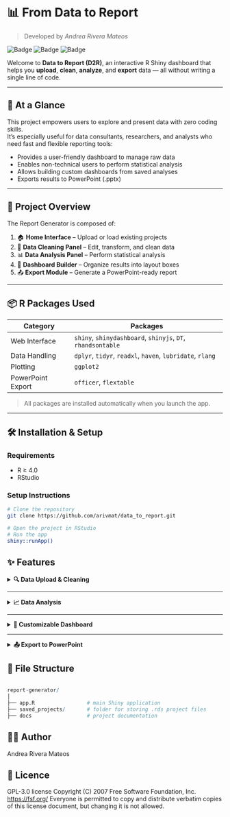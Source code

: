 

# 📊 From Data to Report

> Developed by *Andrea Rivera Mateos*

![Badge](https://img.shields.io/badge/R_code-%23276DC3?logo=R&labelColor=white&logoColor=%23276DC3)
![Badge](https://img.shields.io/badge/HTML-grey?logo=html5&logoColor=gray&labelColor=white)
![Badge](https://img.shields.io/badge/CSS-blue?logo=css3&logoColor=white&labelColor=white)

Welcome to **Data to Report (D2R)**, an interactive R Shiny dashboard that helps you **upload**, **clean**, **analyze**, and **export** data — all without writing a single line of code.

---

## 🚀 At a Glance

This project empowers users to explore and present data with zero coding skills.  
It’s especially useful for data consultants, researchers, and analysts who need fast and flexible reporting tools:

- Provides a user-friendly dashboard to manage raw data
- Enables non-technical users to perform statistical analysis
- Allows building custom dashboards from saved analyses
- Exports results to PowerPoint (.pptx)

---

## 🧠 Project Overview

The Report Generator is composed of:

1. 🏠 **Home Interface** – Upload or load existing projects
2. 🧽 **Data Cleaning Panel** – Edit, transform, and clean data
3. 📊 **Data Analysis Panel** – Perform statistical analysis
4. 🧱 **Dashboard Builder** – Organize results into layout boxes
5. 📤 **Export Module** – Generate a PowerPoint-ready report

---

## 📦 R Packages Used

| Category            | Packages                                                             |
|---------------------|----------------------------------------------------------------------|
| Web Interface        | `shiny`, `shinydashboard`, `shinyjs`, `DT`, `rhandsontable`         |
| Data Handling        | `dplyr`, `tidyr`, `readxl`, `haven`, `lubridate`, `rlang`           |
| Plotting             | `ggplot2`                                                            |
| PowerPoint Export    | `officer`, `flextable`                                               |

> All packages are installed automatically when you launch the app.

---

## 🛠️ Installation & Setup

### Requirements

- R ≥ 4.0
- RStudio

### Setup Instructions

```bash
# Clone the repository
git clone https://github.com/arivmat/data_to_report.git

# Open the project in RStudio
# Run the app
shiny::runApp()

```


## ✨ Features

<details>
<summary><strong> 🔍 Data Upload & Cleaning </strong></summary>

- Import `.csv`, `.xlsx`, `.xls`, or `.dta` files.
- Clean your dataset with tools to:
  - Rename variables
  - Drop rows with missing values
  - Fill NAs with *Mean* or *"Unknown"*
  - Parse dates, recode values, and more!
- Undo recent edits before committing changes.

</details>

---

<details>
<summary><strong> 📈 Data Analysis </strong></summary>

- **Univariate**: Frequency, Mean, Median, Std Dev, Histograms, Boxplots
- **Bivariate**: Contingency tables, Scatterplots with regression lines
- **Multivariate**: Missingness summaries

</details>

---

<details>
<summary><strong> 🧩 Customizable Dashboard </strong></summary>

- Drag-and-drop saved analyses into layout slots
- Choose between table or chart views
- Automatically rebuild dashboard UI

</details>

---

<details>
<summary><strong> 📤 Export to PowerPoint </strong></summary>

- Create a presentation-ready `.pptx` report
- Includes tables, charts, and project info
- Powered by [`officer`](https://davidgohel.github.io/officer/) and [`flextable`](https://davidgohel.github.io/flextable/)

</details>


## 📁 File Structure

```r

report-generator/
│
├── app.R                 # main Shiny application
├── saved_projects/       # folder for storing .rds project files
├── docs                  # project documentation

```

## 👩‍💻 Author

Andrea Rivera Mateos

## 🪪 Licence

GPL-3.0 license
Copyright (C) 2007 Free Software Foundation, Inc. <https://fsf.org/>
Everyone is permitted to copy and distribute verbatim copies of this license document, but changing it is not allowed.

